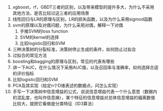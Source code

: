 1. xgboost，rf，GBDT三者的区别，以及带来模型的提升多大，为什么不采用其他方法，是否比较过这三者的应用场景
2. 线性回归与LR的原理与区别，LR的损失函数，以及为什么采用sigmod函数
3. svm的原理以及对偶问题，为什么采用对偶，解释一下对偶
    1. 手推SVM的loss function
    2. SVM的kernel的选择
    3. 比较logistic回归和SVM
4. 三种决策树的分裂标准，决策树停止生成的条件，如何防止过拟合
5. 过拟合的常见方法
6. boosting和bagging的原理与区别，常见的代表有哪些
7. 讲一下AUC，在什么情况下采用AUC值，以及召回率与准确率，如何选择合适的评价指标
8. 比较logistic回归和SVM
9. PCA及其实现（给定n个D维表述的数据点，问怎么实现）
10. 手写一下决策树中信息增益的公式，说说信息增益代表一个什么意思（数据内的混乱度，也叫作信息熵），某个特征的信息增益对总体信息增益的偏离数值比较大，就把它看做是分类特征（ID3算法）
